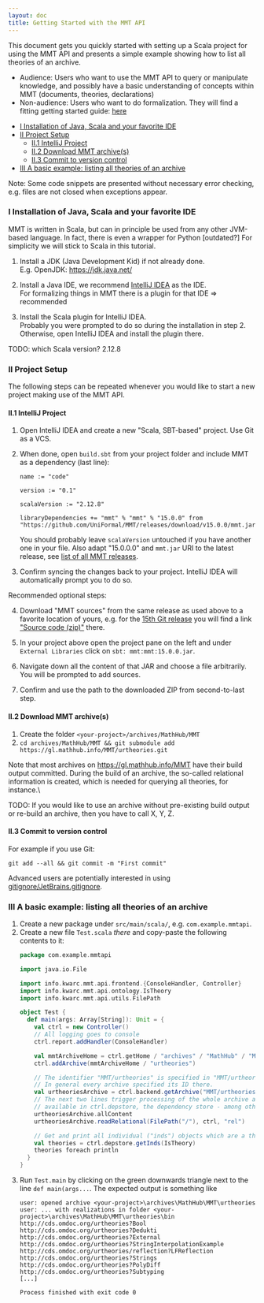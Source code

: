 ```yaml
---
layout: doc
title: Getting Started with the MMT API
---
```


This document gets you quickly started with setting up a Scala project for using the MMT API and presents a simple example showing how to list all theories of an archive.

- Audience: Users who want to use the MMT API to query or manipulate knowledge, and possibly have a basic understanding of concepts within MMT (documents, theories, declarations)
- Non-audience: Users who want to do formalization. They will find a fitting getting started guide: [here](../setup/)

<!-- TOC -->

- [I Installation of Java, Scala and your favorite IDE](#i-installation-of-java-scala-and-your-favorite-ide)
- [II Project Setup](#ii-project-setup)
	- [II.1 IntelliJ Project](#ii1-intellij-project)
	- [II.2 Download MMT archive(s)](#ii2-download-mmt-archives)
	- [II.3 Commit to version control](#ii3-commit-to-version-control)
- [III A basic example: listing all theories of an archive](#iii-a-basic-example-listing-all-theories-of-an-archive)

<!-- /TOC -->

Note: Some code snippets are presented without necessary error checking, e.g. files are not closed when exceptions appear.

### I Installation of Java, Scala and your favorite IDE

MMT is written in Scala, but can in principle be used from any other JVM-based language.
In fact, there is even a wrapper for Python [outdated?]
For simplicity we will stick to Scala in this tutorial.

1. Install a JDK (Java Development Kid) if not already done.<br>
   E.g. OpenJDK: https://jdk.java.net/

2. Install a Java IDE, we recommend [IntelliJ IDEA](https://www.jetbrains.com/idea/) as the IDE.<br>
   For formalizing things in MMT there is a plugin for that IDE => recommended

3. Install the Scala plugin for IntelliJ IDEA.<br>
   Probably you were prompted to do so during the installation in step 2. Otherwise, open IntelliJ IDEA and install the plugin there.

TODO: which Scala version? 2.12.8

### II Project Setup

The following steps can be repeated whenever you would like to start a new project making use of the MMT API.

#### II.1 IntelliJ Project

1. Open IntelliJ IDEA and create a new "Scala, SBT-based" project. Use Git as a VCS.
2. When done, open `build.sbt` from your project folder and include MMT as a dependency (last line):
   ```
   name := "code"

   version := "0.1"

   scalaVersion := "2.12.8"

   libraryDependencies += "mmt" % "mmt" % "15.0.0" from "https://github.com/UniFormal/MMT/releases/download/v15.0.0/mmt.jar"
   ```
    You should probably leave `scalaVersion` untouched if you have another one in your file. Also adapt "15.0.0.0" and `mmt.jar` URI to the latest release, see [list of all MMT releases](https://github.com/UniFormal/MMT/releases).

3. Confirm syncing the changes back to your project. IntelliJ IDEA will automatically prompt you to do so.

Recommended optional steps:

4. Download "MMT sources" from the same release as used above to a favorite location of yours, e.g. for the [15th Git release](https://github.com/UniFormal/MMT/releases/tag/v15.0.0) you will find a link ["Source code (zip)"](https://github.com/UniFormal/MMT/archive/v15.0.0.zip) there.

5. In your project above open the project pane on the left and under `External Libraries` click on `sbt: mmt:mmt:15.0.0.jar`.
6. Navigate down all the content of that JAR and choose a file arbitrarily. You will be prompted to add sources.
7. Confirm and use the path to the downloaded ZIP from second-to-last step.

#### II.2 Download MMT archive(s)

1. Create the folder `<your-project>/archives/MathHub/MMT`
2. `cd archives/MathHub/MMT && git submodule add https://gl.mathhub.info/MMT/urtheories.git`

Note that most archives on https://gl.mathhub.info/MMT have their build output committed. During the build of an archive, the so-called relational information is created, which is needed for querying all theories, for instance.\\

TODO: If you would like to use an archive without pre-existing build output or re-build an archive, then you have to call X, Y, Z.

#### II.3 Commit to version control

For example if you use Git:

`git add --all && git commit -m "First commit"`

Advanced users are potentially interested in using [gitignore/JetBrains.gitignore](https://github.com/github/gitignore/blob/master/Global/JetBrains.gitignore).

### III A basic example: listing all theories of an archive

1. Create a new package under `src/main/scala/`, e.g. `com.example.mmtapi`.
2. Create a new file `Test.scala` *there* and copy-paste the following contents to it:
   ```scala
   package com.example.mmtapi

   import java.io.File

   import info.kwarc.mmt.api.frontend.{ConsoleHandler, Controller}
   import info.kwarc.mmt.api.ontology.IsTheory
   import info.kwarc.mmt.api.utils.FilePath

   object Test {
     def main(args: Array[String]): Unit = {
       val ctrl = new Controller()
       // All logging goes to console
       ctrl.report.addHandler(ConsoleHandler)

       val mmtArchiveHome = ctrl.getHome / "archives" / "MathHub" / "MMT"
       ctrl.addArchive(mmtArchiveHome / "urtheories")

       // The identifier "MMT/urtheories" is specified in "MMT/urtheories/META-INF/MANIFEST.MF"
       // In general every archive specified its ID there.
       val urtheoriesArchive = ctrl.backend.getArchive("MMT/urtheories").get
       // The next two lines trigger processing of the whole archive and make the data
       // available in ctrl.depstore, the dependency store - among others.
       urtheoriesArchive.allContent
       urtheoriesArchive.readRelational(FilePath("/"), ctrl, "rel")

       // Get and print all individual ("inds") objects which are a theory
       val theories = ctrl.depstore.getInds(IsTheory)
       theories foreach println
     }
   }
   ```
3. Run `Test.main` by clicking on the green downwards triangle next to the line `def main(args...`. The expected output is something like
   ```
   user: opened archive <your-project>\archives\MathHub\MMT\urtheories
   user: ... with realizations in folder <your-project>\archives\MathHub\MMT\urtheories\bin
   http://cds.omdoc.org/urtheories?Bool
   http://cds.omdoc.org/urtheories?Dedukti
   http://cds.omdoc.org/urtheories?External
   http://cds.omdoc.org/urtheories?StringInterpolationExample
   http://cds.omdoc.org/urtheories/reflection?LFReflection
   http://cds.omdoc.org/urtheories?Strings
   http://cds.omdoc.org/urtheories?PolyDiff
   http://cds.omdoc.org/urtheories?Subtyping
   [...]

   Process finished with exit code 0
   ```